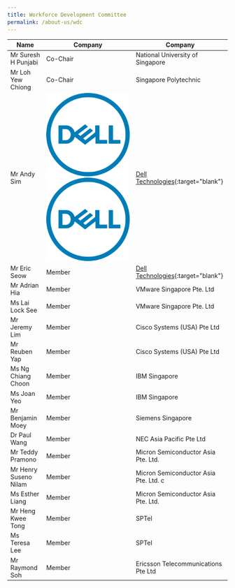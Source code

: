 ```yaml
---
title: Workforce Development Committee
permalink: /about-us/wdc
---
```

| Name | Company | Company |
| -------- | -------- | -------- |
| Mr Suresh H Punjabi   |  Co-Chair   | National University of Singapore  |
| Mr Loh Yew Chiong     | Co-Chair   | Singapore Polytechnic   |
| Mr Andy Sim    |![Alt text for image on Isomer site](/images/Dell_logo.png) ![Alt text for image on Isomer site](/images/Dell_logo.png)  |  [Dell Technologies](https://www.delltechnologies.com/en-sg/contactus.htm){:target="blank"}  |
| Mr Eric Seow     | Member   |  [Dell Technologies](https://www.delltechnologies.com/en-sg/contactus.htm){:target="blank"}   |
| Mr Adrian Hia    | Member   |  VMware Singapore Pte. Ltd   |
| Ms Lai Lock See    | Member  | VMware Singapore Pte. Ltd |
| Mr Jeremy Lim    | Member   |  Cisco Systems (USA) Pte Ltd  |
| Mr Reuben Yap     | Member   | Cisco Systems (USA) Pte Ltd |
| Ms Ng Chiang Choon     | Member   |  IBM Singapore  |
| Ms Joan Yeo     | Member   |  IBM Singapore    |
| Mr Benjamin Moey     | Member   |  Siemens Singapore   |
| Dr Paul Wang    | Member   |  NEC Asia Pacific Pte Ltd |
| Mr Teddy Pramono     | Member   |  Micron Semiconductor Asia Pte. Ltd.   |
| Mr Henry Suseno Nilam | Member   |  Micron Semiconductor Asia Pte. Ltd. c   |
| Ms Esther Liang    | Member   |  Micron Semiconductor Asia Pte. Ltd.   |
| Mr Heng Kwee Tong     | Member   |  SPTel   |
| Ms Teresa Lee     | Member   |  SPTel  |
| Mr Raymond Soh     | Member   |  Ericsson Telecommunications Pte Ltd   |